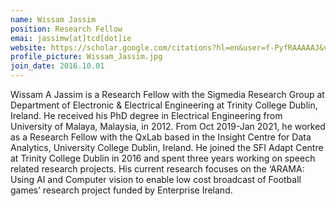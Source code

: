```yaml
---
name: Wissam Jassim
position: Research Fellow
emai: jassimw[at]tcd[dot]ie
website: https://scholar.google.com/citations?hl=en&user=f-PyfRAAAAAJ&view_op=list_works&sortby=pubdate
profile_picture: Wissam_Jassim.jpg
join_date: 2016.10.01
---
```


Wissam A Jassim is a Research Fellow with the Sigmedia Research Group at Department of Electronic & Electrical Engineering at Trinity College Dublin, Ireland. He received his PhD degree in Electrical Engineering from University of Malaya, Malaysia, in 2012. From Oct 2019-Jan 2021, he worked as a Research Fellow with the QxLab based in the Insight Centre for Data Analytics, University College Dublin, Ireland. He joined the SFI Adapt Centre at Trinity College Dublin in 2016 and spent three years working on speech related research projects. His current research focuses on the ‘ARAMA: Using AI and Computer vision to enable low cost broadcast of Football games’ research project funded by Enterprise Ireland.

